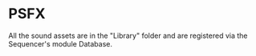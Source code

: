 # PSFX
All the sound assets are in the "Library" folder and are registered via the Sequencer's module Database.